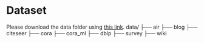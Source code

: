 # Dataset
Please download the data folder using [this link](https://drive.google.com/file/d/1Jo8UAh1_QM_iBAH0-FDD8f8ZyYQecr1L/view?usp=sharing). 
data/
├── air
├── blog
├── citeseer
├── cora
├── cora_ml
├── dblp
├── survey
├── wiki


